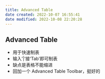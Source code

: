 ```yaml
---
title: Advanced Table
date created: 2022-10-07 16:55:41
date modified: 2022-10-08 22:20:28
---
```

## Advanced Table

- 用于快速制表
- 输入’|‘接‘Tab’即可制表
- 缺点是表格不能缩进
- 回加一个 Advanced Table Toolbar，挺好的
